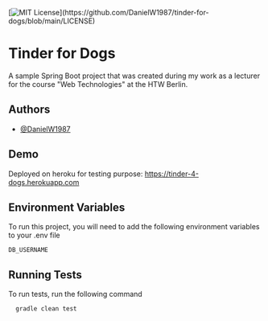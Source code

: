 [![MIT License](https://img.shields.io/badge/license-Apache-blue?)](https://github.com/DanielW1987/tinder-for-dogs/blob/main/LICENSE)

# Tinder for Dogs

A sample Spring Boot project that was created during my work as a lecturer for the course "Web Technologies" at the HTW Berlin.

## Authors

- [@DanielW1987](https://www.github.com/https://github.com/DanielW1987)
  
## Demo

Deployed on heroku for testing purpose: <https://tinder-4-dogs.herokuapp.com>
  
## Environment Variables

To run this project, you will need to add the following environment variables to your .env file

`DB_USERNAME`
 
## Running Tests

To run tests, run the following command

```bash
  gradle clean test
```
